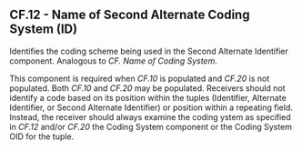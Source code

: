 ## CF.12 - Name of Second Alternate Coding System (ID)

Identifies the coding scheme being used in the Second Alternate Identifier component. Analogous to _CF. Name of Coding System_.

This component is required when _CF.10_ is populated and _CF.20_ is not populated. Both _CF.10_ and _CF.20_ may be populated. Receivers should not identify a code based on its position within the tuples (Identifier, Alternate Identifier, or Second Alternate Identifier) or position within a repeating field. Instead, the receiver should always examine the coding ystem as specified in _CF.12_ and/or _CF.20_ the Coding System component or the Coding System OID for the tuple.
